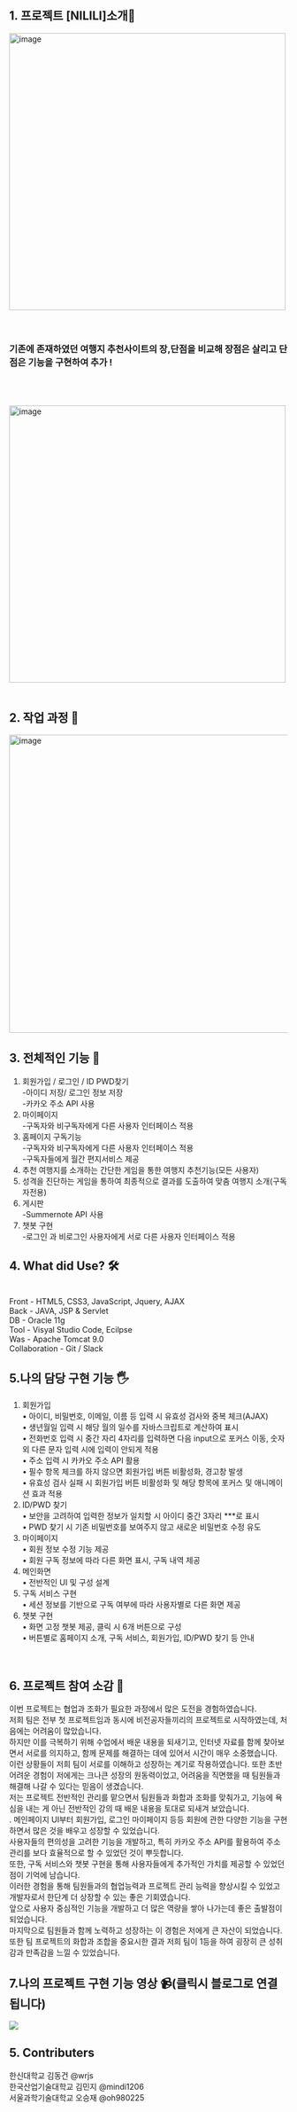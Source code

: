 

## 1. 프로젝트 [NILILI]소개🙌
<img width="500" alt="image" src="https://github.com/JaeHyeok718/SemiProject/assets/149359037/b8918588-4712-4676-9cf6-eec795d75267"> <br><br><br>
<h3>기존에 존재하였던 여행지 추천사이트의 장,단점을 비교해 장점은 살리고 단점은 기능을 구현하여 추가 ! </h3><br><br><br>
<img width="500" alt="image" src="https://github.com/JaeHyeok718/SemiProject/assets/149359037/cb45aef9-9219-429a-9569-a701664486b5"><br><br>

## 2. 작업 과정 📅
<img width="538" alt="image" src="https://github.com/JaeHyeok718/SemiProject/assets/149359037/9336eba4-2747-4cda-ad1d-4c11c5b584b1">

## 3. 전체적인 기능 📌
1. 회원가입 / 로그인 / ID PWD찾기<br>
-아이디 저장/ 로그인 정보 저장<br>
-카카오 주소 API 사용<br>
2. 마이페이지<br>
-구독자와 비구독자에게 다른 사용자 인터페이스 적용<br>
3. 홈페이지 구독기능 <br>
 -구독자와 비구독자에게 다른 사용자 인터페이스 적용<br>
 -구독자들에게 월간 편지서비스 제공<br>
4. 추천 여행지를 소개하는 간단한 게임을 통한 여행지 추천기능(모든 사용자)<br>
5. 성격을 진단하는 게임을 통하여 최종적으로 결과를 도출하여 맞춤 여행지 소개(구독자전용)<br>
6. 게시판<br>
 -Summernote API 사용<br>
7. 챗봇 구현<br>
-로그인 과 비로그인 사용자에게 서로 다른 사용자 인터페이스 적용<br>


## 4. What did Use? 🛠️
</br>
    Front - HTML5, CSS3, JavaScript, Jquery, AJAX<br>
    Back - JAVA, JSP & Servlet<br>
    DB -  Oracle 11g<br>
    Tool - Visyal Studio Code, Ecilpse<br>
    Was - Apache Tomcat 9.0<br>
    Collaboration - Git / Slack<br>

## 5.나의 담당 구현 기능 🖐️
1. 회원가입<br>
• 아이디, 비밀번호, 이메일, 이름 등 입력 시 유효성 검사와 중복 체크(AJAX)<br>
• 생년월일 입력 시 해당 월의 일수를 자바스크립트로 계산하여 표시<br>
• 전화번호 입력 시 중간 자리 4자리를 입력하면 다음 input으로 포커스 이동, 숫자 외 다른 문자 입력 시에 입력이 안되게 적용<br>
• 주소 입력 시 카카오 주소 API 활용<br>
• 필수 항목 체크를 하지 않으면 회원가입 버튼 비활성화, 경고창 발생<br>
• 유효성 검사 실패 시 회원가입 버튼 비활성화 및 해당 항목에 포커스 및 애니메이션 효과 적용<br>
2. ID/PWD 찾기<br>
• 보안을 고려하여 입력한 정보가 일치할 시 아이디 중간 3자리 ***로 표시<br>
• PWD 찾기 시 기존 비밀번호를 보여주지 않고 새로운 비밀번호 수정 유도<br>
3. 마이페이지<br>
• 회원 정보 수정 기능 제공<br>
• 회원 구독 정보에 따라 다른 화면 표시, 구독 내역 제공<br>
4. 메인화면<br>
• 전반적인 UI 및 구성 설계<br>
5. 구독 서비스 구현<br>
• 세션 정보를 기반으로 구독 여부에 따라 사용자별로 다른 화면 제공<br>
6. 챗봇 구현<br>
• 화면 고정 챗봇 제공, 클릭 시 6개 버튼으로 구성<br>
• 버튼별로 홈페이지 소개, 구독 서비스, 회원가입, ID/PWD 찾기 등 안내<br>
</br>

## 6. 프로젝트 참여 소감 📖
이번 프로젝트는 협업과 조화가 필요한 과정에서 많은 도전을 경험하였습니다. <br>
저희 팀은 전부 첫 프로젝트임과 동시에 비전공자들끼리의 프로젝트로 시작하였는데, 처음에는 어려움이 많았습니다.<br>
하지만 이를 극복하기 위해 수업에서 배운 내용을 되새기고, 인터넷 자료를 함께 찾아보면서 서로를 의지하고, 함께 문제를 해결하는 데에 있어서 시간이 매우 소중했습니다.<br>
이런 상황들이 저희 팀이 서로를 이해하고 성장하는 계기로 작용하였습니다. 또한 초반 어려운 경험이 저에게는 크나큰 성장의 원동력이었고, 어려움을 직면했을 때 팀원들과 해결해 나갈 수 있다는 믿음이 생겼습니다.<br>
저는 프로젝트 전반적인 관리를 맡으면서 팀원들과 화합과 조화를 맞춰가고, 기능에 욕심을 내는 게 아닌 전반적인 강의 때 배운 내용을 토대로 되새겨 보았습니다.<br>
. 메인페이지 UI부터 회원가입, 로그인 마이페이지 등등 회원에 관한 다양한 기능을 구현하면서 많은 것을 배우고 성장할 수 있었습니다.<br> 
사용자들의 편의성을 고려한 기능을 개발하고, 특히 카카오 주소 API를 활용하여 주소 관리를 보다 효율적으로 할 수 있었던 것이 뿌듯합니다.<br>
또한, 구독 서비스와 챗봇 구현을 통해 사용자들에게 추가적인 가치를 제공할 수 있었던 점이 기억에 남습니다.<br> 
이러한 경험을 통해 팀원들과의 협업능력과 프로젝트 관리 능력을 향상시킬 수 있었고 개발자로서 한단계 더 상장할 수 있는 좋은 기회였습니다.<br>
앞으로 사용자 중심적인 기능을 개발하고 더 많은 역량을 쌓아 나가는데 좋은 출발점이 되었습니다.<br> 
마지막으로 팀원들과 함께 노력하고 성장하는 이 경험은 저에게 큰 자산이 되었습니다.<br>
또한 팀 프로젝트의 화합과 조합을 중요시한 결과 저희 팀이 1등을 하여 굉장히 큰 성취감과 만족감을 느낄 수 있었습니다.<br>

## 7.나의 프로젝트 구현 기능 영상 📹(클릭시 블로그로 연결됩니다)
<a href="https://blog.naver.com/jangcodingstudy/223316920887"><img src="https://github.com/JaeHyeok718/SemiProject/assets/149359037/0319ea6a-f3b5-42ec-857a-9e01de07a31e"></a>





## 5. Contributers

한신대학교 김동건 @wrjs<br> 
한국산업기술대학교 김민지 @mindi1206<br>
서울과학기술대학교 오승재 @oh980225<br>
